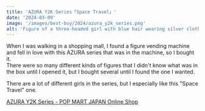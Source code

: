 ```yaml
---
title: 'AZURA Y2K Series「Space Travel」'
date: '2024-03-09'
image: '/images/best-buy/2024/azura_y2k_series.png'
alt: 'Figure of a three-headed girl with blue hair wearing silver clothes. It is a cute figure with a spacey atmosphere.'
---
```


When I was walking in a shopping mall, I found a figure vending machine and fell in love with this AZURA series that was in the machine, so I bought it.  
There were so many different kinds of figures that I didn't know what was in the box until I opened it, but I bought several until I found the one I wanted.

There are a lot of different girls in the series, but I especially like this "Space Travel" one.

[AZURA Y2K Series - POP MART JAPAN Online Shop](https://popmart.co.jp/?pid=176779821)
